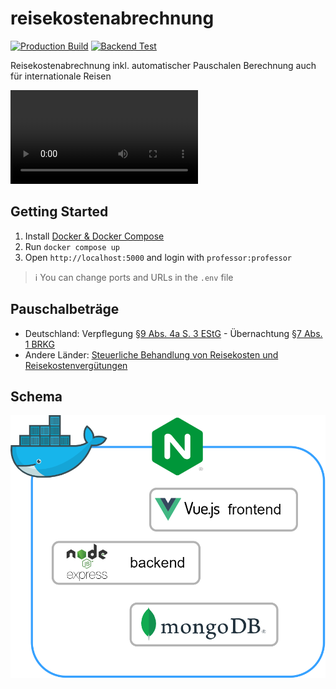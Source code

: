 # reisekostenabrechnung

[![Production Build](https://github.com/david-loe/reisekostenabrechnung/actions/workflows/production-build.yml/badge.svg)](https://github.com/david-loe/reisekostenabrechnung/actions/workflows/production-build.yml)
[![Backend Test](https://github.com/david-loe/reisekostenabrechnung/actions/workflows/backend-test.yml/badge.svg)](https://github.com/david-loe/reisekostenabrechnung/actions/workflows/backend-test.yml)

Reisekostenabrechnung inkl. automatischer Pauschalen Berechnung auch für internationale Reisen

![Video](media/video/reisekostenabrechnung-DE-SMALL.mp4)

## Getting Started

1. Install [Docker & Docker Compose](https://docs.docker.com/engine/install/)
2. Run `docker compose up`
3. Open `http://localhost:5000` and login with `professor:professor`

> ℹ You can change ports and URLs in the `.env` file

## Pauschalbeträge

- Deutschland: Verpflegung [§9 Abs. 4a S. 3 EStG](https://www.gesetze-im-internet.de/estg/__9.html) - Übernachtung [§7 Abs. 1 BRKG](https://www.gesetze-im-internet.de/brkg_2005/__7.html)
- Andere Länder: [Steuerliche Behandlung von Reisekosten und Reisekostenvergütungen](https://www.bundesfinanzministerium.de/Content/DE/Downloads/BMF_Schreiben/Steuerarten/Lohnsteuer/2022-11-23-steuerliche-behandlung-reisekosten-reisekostenverguetungen-2023.pdf)

## Schema

![Schema](schema.png)
